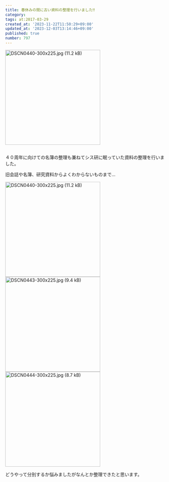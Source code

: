```yaml
---
title: 春休みの間に古い資料の整理を行いました‼
category:
tags: at:2017-03-29
created_at: '2023-11-22T11:50:29+09:00'
updated_at: '2023-12-03T13:14:46+09:00'
published: true
number: 797
---
```


<img width="300" alt="DSCN0440-300x225.jpg (11.2 kB)" src="/img/markdown/797/469bcc1b-073e-4de0-9854-fdc7f56e6d9d.jpg">

##

４０周年に向けての名簿の整理も兼ねてシス研に眠っていた資料の整理を行いました。

旧会誌や名簿、研究資料からよくわからないものまで...

<img width="300" alt="DSCN0440-300x225.jpg (11.2 kB)" src="/img/markdown/797/469bcc1b-073e-4de0-9854-fdc7f56e6d9d.jpg">
<img width="300" alt="DSCN0443-300x225.jpg (9.4 kB)" src="/img/markdown/797/937dac3a-1748-4b70-92ff-192989e37fb0.jpg">
<img width="300" alt="DSCN0444-300x225.jpg (8.7 kB)" src="/img/markdown/797/a1494fd2-14d0-4d73-8f61-89477f4114ca.jpg">

どうやって分別するか悩みましたがなんとか整理できたと思います。
